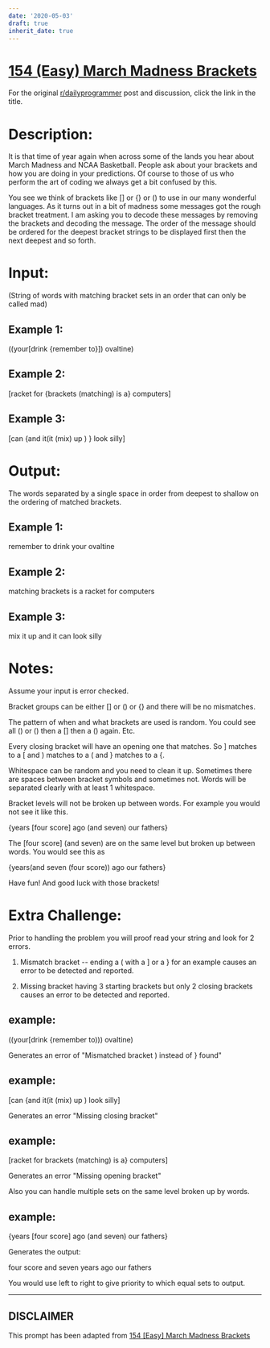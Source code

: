 ```yaml
---
date: '2020-05-03'
draft: true
inherit_date: true
---
```


# [154 (Easy) March Madness Brackets](https://www.reddit.com/r/dailyprogrammer/comments/217klv/4242014_challenge_154_easy_march_madness_brackets/)

For the original [r/dailyprogrammer](https://www.reddit.com/r/dailyprogrammer/) post and discussion, click the link in the title.

# Description:
It is that time of year again when across some of the lands you hear about March Madness and NCAA Basketball. People ask about your brackets and how you are doing in your predictions. Of course to those of us who perform the art of coding we always get a bit confused by this. 

You see we think of brackets like [] or {} or () to use in our many wonderful languages. As it turns out in a bit of madness some messages got the rough bracket treatment. I am asking you to decode these messages by removing the brackets and decoding the message. The order of the message should be ordered for the deepest bracket strings to be displayed first then the next deepest and so forth.

# Input:
(String of words with matching bracket sets in an order that can only be called mad)

## Example 1:
((your[drink {remember to}])      ovaltine)

## Example 2:
[racket for {brackets (matching) is a}      computers]

## Example 3:
[can {and                   it(it (mix) up      )        } look silly]

# Output:
The words separated by a single space in order from deepest to shallow on the ordering of matched brackets.

## Example 1:
remember to drink your ovaltine

## Example 2:
matching brackets is a racket for computers

## Example 3:
mix it up and it can look silly

# Notes:
Assume your input is error checked. 

Bracket groups can be either [] or () or {} and there will be no mismatches. 

The pattern of when and what brackets are used is random. You could see all () or () then a [] then a () again. Etc.

Every closing bracket will have an opening one that matches. So ] matches to a [ and ) matches to a ( and } matches to a {.

Whitespace can be random and you need to clean it up. Sometimes there are spaces between bracket symbols and sometimes not. Words will be separated clearly with at least 1 whitespace.

Bracket levels will not be broken up between words. For example you would not see it like this. 

{years [four score] ago (and seven) our fathers}

The [four score] (and seven) are on the same level but broken up between words. You would see this as

{years(and seven (four score)) ago our fathers}

Have fun! And good luck with those brackets!

# Extra Challenge:
Prior to handling the problem you will proof read your string and look for 2 errors.

1) Mismatch bracket -- ending a ( with a ] or a } for an example causes an error to be detected and reported.

2) Missing bracket having 3 starting brackets but only 2 closing brackets causes an error to be detected and reported.

## example:
((your[drink {remember to)))      ovaltine)

Generates an error of "Mismatched bracket ) instead of } found"

## example:
[can {and                   it(it (mix) up      )         look silly]

Generates an error "Missing closing bracket"

## example:
[racket for brackets (matching) is a}      computers]

Generates an error "Missing opening bracket"

Also you can handle multiple sets on the same level broken up by words. 

## example:
{years [four score] ago (and seven) our fathers}

Generates the output:

four score and seven years ago our fathers

You would use left to right to give priority to which equal sets to output.


----
## **DISCLAIMER**
This prompt has been adapted from [154 [Easy] March Madness Brackets](https://www.reddit.com/r/dailyprogrammer/comments/217klv/4242014_challenge_154_easy_march_madness_brackets/
)
